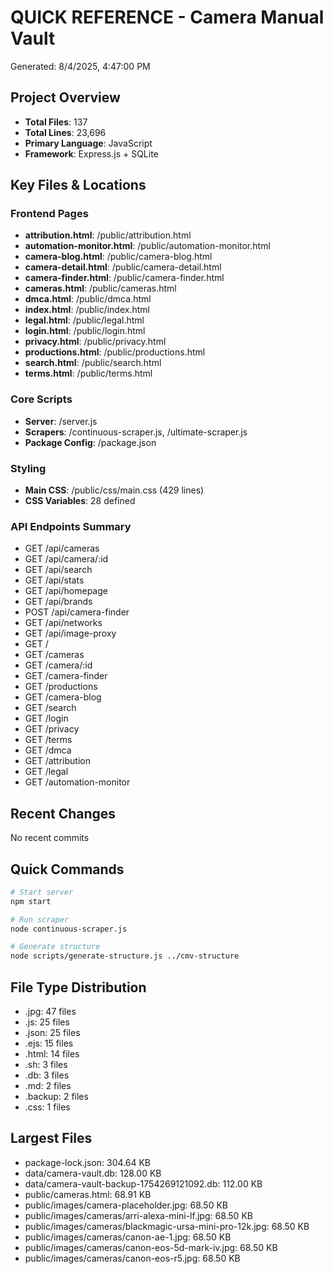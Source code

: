 # QUICK REFERENCE - Camera Manual Vault
Generated: 8/4/2025, 4:47:00 PM

## Project Overview
- **Total Files**: 137
- **Total Lines**: 23,696
- **Primary Language**: JavaScript
- **Framework**: Express.js + SQLite

## Key Files & Locations

### Frontend Pages
- **attribution.html**: /public/attribution.html
- **automation-monitor.html**: /public/automation-monitor.html
- **camera-blog.html**: /public/camera-blog.html
- **camera-detail.html**: /public/camera-detail.html
- **camera-finder.html**: /public/camera-finder.html
- **cameras.html**: /public/cameras.html
- **dmca.html**: /public/dmca.html
- **index.html**: /public/index.html
- **legal.html**: /public/legal.html
- **login.html**: /public/login.html
- **privacy.html**: /public/privacy.html
- **productions.html**: /public/productions.html
- **search.html**: /public/search.html
- **terms.html**: /public/terms.html

### Core Scripts
- **Server**: /server.js
- **Scrapers**: /continuous-scraper.js, /ultimate-scraper.js
- **Package Config**: /package.json

### Styling
- **Main CSS**: /public/css/main.css (429 lines)
- **CSS Variables**: 28 defined

### API Endpoints Summary
- GET /api/cameras
- GET /api/camera/:id
- GET /api/search
- GET /api/stats
- GET /api/homepage
- GET /api/brands
- POST /api/camera-finder
- GET /api/networks
- GET /api/image-proxy
- GET /
- GET /cameras
- GET /camera/:id
- GET /camera-finder
- GET /productions
- GET /camera-blog
- GET /search
- GET /login
- GET /privacy
- GET /terms
- GET /dmca
- GET /attribution
- GET /legal
- GET /automation-monitor

## Recent Changes
No recent commits

## Quick Commands
```bash
# Start server
npm start

# Run scraper
node continuous-scraper.js

# Generate structure
node scripts/generate-structure.js ../cmv-structure
```

## File Type Distribution
- .jpg: 47 files
- .js: 25 files
- .json: 25 files
- .ejs: 15 files
- .html: 14 files
- .sh: 3 files
- .db: 3 files
- .md: 2 files
- .backup: 2 files
- .css: 1 files

## Largest Files
- package-lock.json: 304.64 KB
- data/camera-vault.db: 128.00 KB
- data/camera-vault-backup-1754269121092.db: 112.00 KB
- public/cameras.html: 68.91 KB
- public/images/camera-placeholder.jpg: 68.50 KB
- public/images/cameras/arri-alexa-mini-lf.jpg: 68.50 KB
- public/images/cameras/blackmagic-ursa-mini-pro-12k.jpg: 68.50 KB
- public/images/cameras/canon-ae-1.jpg: 68.50 KB
- public/images/cameras/canon-eos-5d-mark-iv.jpg: 68.50 KB
- public/images/cameras/canon-eos-r5.jpg: 68.50 KB

